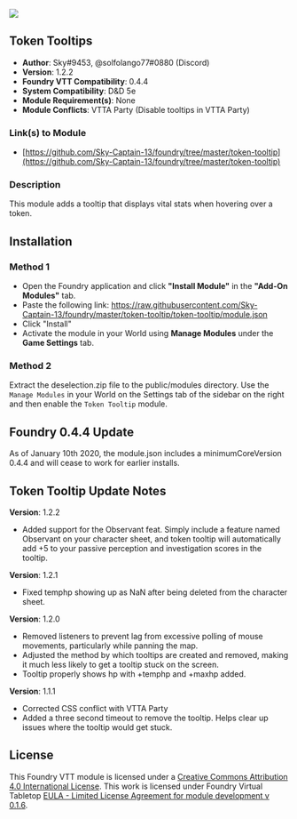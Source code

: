 ![](https://img.shields.io/badge/Foundry-v0.4.4-informational)
## Token Tooltips

* **Author**: Sky#9453, @solfolango77#0880  (Discord)
* **Version**: 1.2.2
* **Foundry VTT Compatibility**: 0.4.4
* **System Compatibility**: D&D 5e
* **Module Requirement(s)**: None
* **Module Conflicts**: VTTA Party (Disable tooltips in VTTA Party)

### Link(s) to Module
* [https://github.com/Sky-Captain-13/foundry/tree/master/token-tooltip](https://github.com/Sky-Captain-13/foundry/tree/master/token-tooltip)

### Description
This module adds a tooltip that displays vital stats when hovering over a token.

## Installation
### Method 1
* Open the Foundry application and click **"Install Module"** in the **"Add-On Modules"** tab.
* Paste the following link: https://raw.githubusercontent.com/Sky-Captain-13/foundry/master/token-tooltip/token-tooltip/module.json
* Click "Install"
* Activate the module in your World using **Manage Modules** under the **Game Settings** tab.

### Method 2
Extract the deselection.zip file to the public/modules directory. Use the `Manage Modules` in your World on the Settings tab of the sidebar on the right and then enable the `Token Tooltip` module.

## Foundry 0.4.4 Update
As of January 10th 2020, the module.json includes a minimumCoreVersion 0.4.4 and will cease to work for earlier installs.

## Token Tooltip Update Notes
**Version**: 1.2.2
* Added support for the Observant feat. Simply include a feature named Observant on your character sheet, and token tooltip will automatically add +5 to your passive perception and investigation scores in the tooltip.

**Version**: 1.2.1
* Fixed temphp showing up as NaN after being deleted from the character sheet.

**Version**: 1.2.0
* Removed listeners to prevent lag from excessive polling of mouse movements, particularly while panning the map.
* Adjusted the method by which tooltips are created and removed, making it much less likely to get a tooltip stuck on the screen.
* Tooltip properly shows hp with +temphp and +maxhp added.

**Version**: 1.1.1
* Corrected CSS conflict with VTTA Party
* Added a three second timeout to remove the tooltip. Helps clear up issues where the tooltip would get stuck.

## License
This Foundry VTT module is licensed under a [Creative Commons Attribution 4.0 International License](http://creativecommons.org/licenses/by/4.0/).
This work is licensed under Foundry Virtual Tabletop [EULA - Limited License Agreement for module development v 0.1.6](http://foundryvtt.com/pages/license.html).
